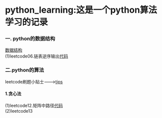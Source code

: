 # python_learning:这是一个python算法学习的记录
### 一. python的数据结构
[数据结构](https://github.com/chenjunyi1999/python/blob/master/datastructure.py)    
(1)leetcode06.链表逆序输出[代码](https://github.com/chenjunyi1999/python/blob/master/leetcode06.py)  
### 二.python的算法
leetcode刷题小贴士--->[tips](https://github.com/chenjunyi1999/python/blob/master/tips.md) 
#### 1.贪心法
(1)leetcode12.矩阵中路径[代码](https://github.com/chenjunyi1999/python/blob/master/leetcode12.py)  
(2)leetcode13
